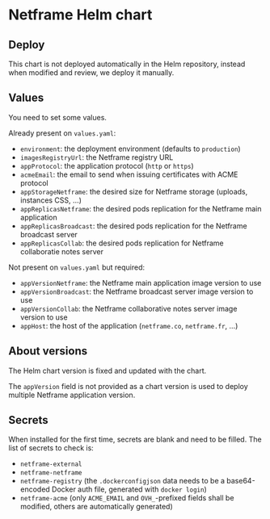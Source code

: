 Netframe Helm chart
===================


Deploy
------

This chart is not deployed automatically in the Helm repository, instead when modified and review, we deploy it manually.


Values
------

You need to set some values.

Already present on `values.yaml`:

* `environment`: the deployment environment (defaults to `production`)
* `imagesRegistryUrl`: the Netframe registry URL
* `appProtocol`: the application protocol (`http` or `https`)
* `acmeEmail`: the email to send when issuing certificates with ACME protocol
* `appStorageNetframe`: the desired size for Netframe storage (uploads, instances CSS, …)
* `appReplicasNetframe`: the desired pods replication for the Netframe main application
* `appReplicasBroadcast`: the desired pods replication for the Netframe broadcast server
* `appReplicasCollab`: the desired pods replication for Netframe collaboratie notes server

Not present on `values.yaml` but required:

* `appVersionNetframe`: the Netframe main application image version to use
* `appVersionBroadcast`: the Netframe broadcast server image version to use
* `appVersionCollab`: the Netframe collaborative notes server image version to use
* `appHost`: the host of the application (`netframe.co`, `netframe.fr`, …)


About versions
--------------

The Helm chart version is fixed and updated with the chart.

The `appVersion` field is not provided as a chart version is used to deploy multiple Netframe application version.


Secrets
-------

When installed for the first time, secrets are blank and need to be filled.
The list of secrets to check is:

* `netframe-external`
* `netframe-netframe`
* `netframe-registry` (the `.dockerconfigjson` data needs to be a base64-encoded Docker auth file, generated with `docker login`)
* `netframe-acme` (only `ACME_EMAIL` and `OVH_`-prefixed fields shall be modified, others are automatically generated)
